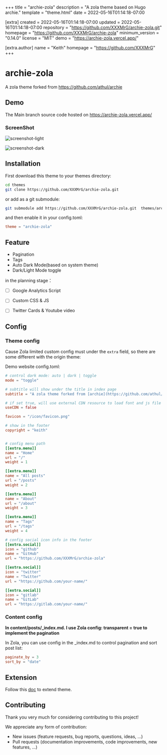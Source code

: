 
+++
title = "archie-zola"
description = "A zola theme based on Hugo archie."
template = "theme.html"
date = 2022-05-16T01:14:18-07:00

[extra]
created = 2022-05-16T01:14:18-07:00
updated = 2022-05-16T01:14:18-07:00
repository = "https://github.com/XXXMrG/archie-zola.git"
homepage = "https://github.com/XXXMrG/archie-zola"
minimum_version = "0.14.0"
license = "MIT"
demo = "https://archie-zola.vercel.app/"

[extra.author]
name = "Keith"
homepage = "https://github.com/XXXMrG"
+++        

# archie-zola


A zola theme forked from https://github.com/athul/archie

## Demo


The Main branch source code hosted on https://archie-zola.vercel.app/

### ScreenShot

![screenshot-light](https://github.com/XXXMrG/archie-zola/blob/main/static/screenshot/screenshot-light.png)

![screenshot-dark](https://github.com/XXXMrG/archie-zola/blob/main/static/screenshot/screenshot-dark.png)


## Installation


First download this theme to your themes directory:

```bash
cd themes
git clone https://github.com/XXXMrG/archie-zola.git
```

or add as a git submodule:

```bash
git submodule add https://github.com/XXXMrG/archie-zola.git  themes/archie-zola
```

and then enable it in your config.toml:
```toml
theme = "archie-zola"
```

## Feature

* Pagination
* Tags
* Auto Dark Mode(based on system theme)
* Dark/Light Mode toggle

in the planning stage：

- [ ] Google Analytics Script
- [ ] Custom CSS & JS
- [ ] Twitter Cards & Youtube video


## Config


### Theme config

Cause Zola limited custom config must under the `extra` field, so there are some different with the origin theme:

Demo website config.toml:

```toml
# control dark mode: auto | dark | toggle
mode = "toggle"

# subtitle will show under the title in index page
subtitle = "A zola theme forked from [archie](https://github.com/athul/archie)"

# if set true, will use external CDN resource to load font and js file
useCDN = false

favicon = "/icon/favicon.png"

# show in the footer
copyright = "keith"


# config menu path
[[extra.menu]]
name = "Home"
url = "/"
weight = 1

[[extra.menu]]
name = "All posts"
url = "/posts"
weight = 2

[[extra.menu]]
name = "About"
url = "/about"
weight = 3

[[extra.menu]]
name = "Tags"
url = "/tags"
weight = 4

# config social icon info in the footer
[[extra.social]]
icon = "github"
name = "GitHub"
url = "https://github.com/XXXMrG/archie-zola"

[[extra.social]]
icon = "twitter"
name = "Twitter"
url = "https://github.com/your-name/"

[[extra.social]]
icon = "gitlab"
name = "GitLab"
url = "https://gitlab.com/your-name/"

```

### Content config

**In content/posts/_index.md. I use Zola config: transparent = true to implement the pagination**

In Zola, you can use config in the _index.md to control pagination and sort post list:

```toml
paginate_by = 3
sort_by = "date"
```

## Extension

Follow this [doc](https://www.getzola.org/documentation/themes/extending-a-theme/) to extend theme.

## Contributing

Thank you very much for considering contributing to this project!

We appreciate any form of contribution:

* New issues (feature requests, bug reports, questions, ideas, ...)
* Pull requests (documentation improvements, code improvements, new features, ...)
        